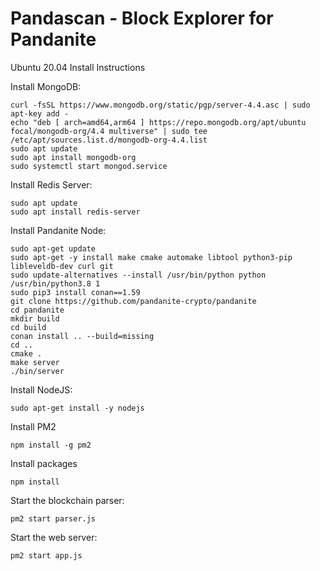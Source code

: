 

# Pandascan - Block Explorer for Pandanite

Ubuntu 20.04 Install Instructions

Install MongoDB:
```
curl -fsSL https://www.mongodb.org/static/pgp/server-4.4.asc | sudo apt-key add -
echo "deb [ arch=amd64,arm64 ] https://repo.mongodb.org/apt/ubuntu focal/mongodb-org/4.4 multiverse" | sudo tee /etc/apt/sources.list.d/mongodb-org-4.4.list
sudo apt update
sudo apt install mongodb-org
sudo systemctl start mongod.service
```

Install Redis Server:
```
sudo apt update
sudo apt install redis-server
```

Install Pandanite Node:
```
sudo apt-get update
sudo apt-get -y install make cmake automake libtool python3-pip libleveldb-dev curl git
sudo update-alternatives --install /usr/bin/python python /usr/bin/python3.8 1
sudo pip3 install conan==1.59
git clone https://github.com/pandanite-crypto/pandanite
cd pandanite
mkdir build
cd build
conan install .. --build=missing
cd ..
cmake .
make server
./bin/server
```

Install NodeJS:
```
sudo apt-get install -y nodejs
```

Install PM2
```
npm install -g pm2
```

Install packages
```
npm install
```

Start the blockchain parser:
```
pm2 start parser.js
```

Start the web server:
```
pm2 start app.js
```
